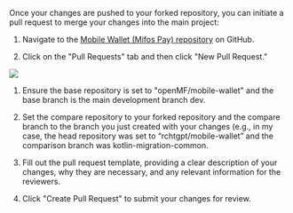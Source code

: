 Once your changes are pushed to your forked repository, you can initiate a pull request to merge your changes into the main project:

1. Navigate to the [Mobile Wallet (Mifos Pay) repository](https://github.com/openMF/mobile-wallet) on GitHub.

2. Click on the "Pull Requests" tab and then click "New Pull Request."

 ![](https://user-images.githubusercontent.com/44428198/254533309-2df4dca7-aec3-4197-8b86-8b80988e08d7.png)

1. Ensure the base repository is set to "openMF/mobile-wallet" and the base branch is the main development branch dev.

2. Set the compare repository to your forked repository and the compare branch to the branch you just created with your changes (e.g., in my case, the head repository was set to “rchtgpt/mobile-wallet” and the comparison branch was kotlin-migration-common.

3. Fill out the pull request template, providing a clear description of your changes, why they are necessary, and any relevant information for the reviewers.

4. Click "Create Pull Request" to submit your changes for review.